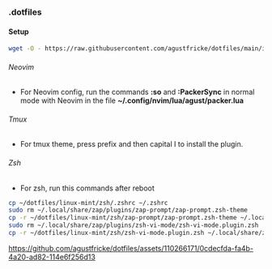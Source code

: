 ### .dotfiles

#### Setup
```bash
wget -O - https://raw.githubusercontent.com/agustfricke/dotfiles/main/install.sh | bash
```

###### Neovim
- For Neovim config, run the commands **:so** and **:PackerSync** in normal mode with Neovim in the file **~/.config/nvim/lua/agust/packer.lua**

###### Tmux
- For tmux theme, press prefix and then capital I to install the plugin.


###### Zsh
- For zsh, run this commands after reboot
```bash
cp ~/dotfiles/linux-mint/zsh/.zshrc ~/.zshrc
sudo rm ~/.local/share/zap/plugins/zap-prompt/zap-prompt.zsh-theme
cp -r ~/dotfiles/linux-mint/zsh/zap-prompt/zap-prompt.zsh-theme ~/.local/share/zap/plugins/zap-prompt
sudo rm ~/.local/share/zap/plugins/zsh-vi-mode/zsh-vi-mode.plugin.zsh
cp -r ~/dotfiles/linux-mint/zsh/zsh-vi-mode.plugin.zsh ~/.local/share/zap/plugins/zsh-vi-mode
```

https://github.com/agustfricke/dotfiles/assets/110266171/0cdecfda-fa4b-4a20-ad82-114e6f256d13
